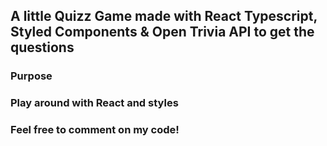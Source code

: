 ## A little Quizz Game made with React Typescript, Styled Components & Open Trivia API to get the questions 

### Purpose
### Play around with React and styles

### Feel free to comment on my code!
